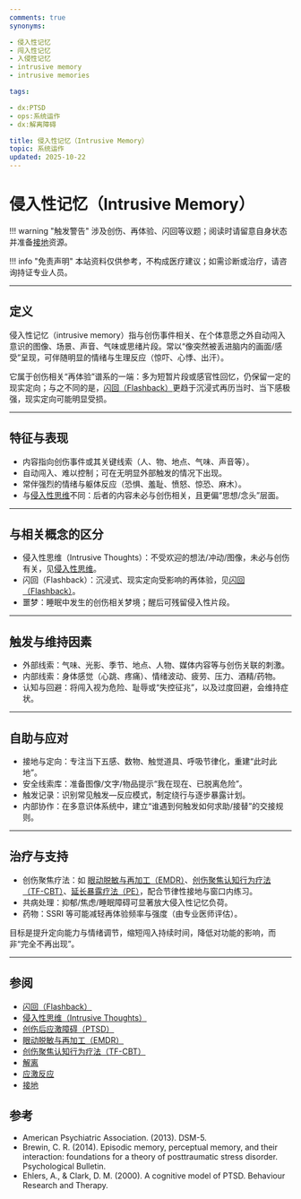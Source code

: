```yaml
---
comments: true
synonyms:

- 侵入性记忆
- 闯入性记忆
- 入侵性记忆
- intrusive memory
- intrusive memories

tags:

- dx:PTSD
- ops:系统运作
- dx:解离障碍

title: 侵入性记忆（Intrusive Memory）
topic: 系统运作
updated: 2025-10-22
---
```


# 侵入性记忆（Intrusive Memory）

!!! warning "触发警告"
    涉及创伤、再体验、闪回等议题；阅读时请留意自身状态并准备[接地](Grounding.md)资源。

!!! info "免责声明"
    本站资料仅供参考，不构成医疗建议；如需诊断或治疗，请咨询持证专业人员。

---

## 定义

侵入性记忆（intrusive memory）指与创伤事件相关、在个体意愿之外自动闯入意识的图像、场景、声音、气味或思绪片段。常以“像突然被丢进脑内的画面/感受”呈现，可伴随明显的情绪与生理反应（惊吓、心悸、出汗）。

它属于创伤相关“再体验”谱系的一端：多为短暂片段或感官性回忆，仍保留一定的现实定向；与之不同的是，[闪回（Flashback）](Flashback.md)更趋于沉浸式再历当时、当下感极强，现实定向可能明显受损。

---

## 特征与表现

- 内容指向创伤事件或其关键线索（人、物、地点、气味、声音等）。
- 自动闯入、难以控制；可在无明显外部触发的情况下出现。
- 常伴强烈的情绪与躯体反应（恐惧、羞耻、愤怒、惊恐、麻木）。
- 与[侵入性思维](Intrusive-Thoughts.md)不同：后者的内容未必与创伤相关，且更偏“思想/念头”层面。

---

## 与相关概念的区分

- 侵入性思维（Intrusive Thoughts）：不受欢迎的想法/冲动/图像，未必与创伤有关，见[侵入性思维](Intrusive-Thoughts.md)。
- 闪回（Flashback）：沉浸式、现实定向受影响的再体验，见[闪回（Flashback）](Flashback.md)。
- 噩梦：睡眠中发生的创伤相关梦境；醒后可残留侵入性片段。

---

## 触发与维持因素

- 外部线索：气味、光影、季节、地点、人物、媒体内容等与创伤关联的刺激。
- 内部线索：身体感觉（心跳、疼痛）、情绪波动、疲劳、压力、酒精/药物。
- 认知与回避：将闯入视为危险、耻辱或“失控征兆”，以及过度回避，会维持症状。

---

## 自助与应对

- 接地与定向：专注当下五感、数物、触觉道具、呼吸节律化，重建“此时此地”。
- 安全线索库：准备图像/文字/物品提示“我在现在、已脱离危险”。
- 触发记录：识别常见触发—反应模式，制定绕行与逐步暴露计划。
- 内部协作：在多意识体系统中，建立“谁遇到何触发如何求助/接替”的交接规则。

---

## 治疗与支持

- 创伤聚焦疗法：如 [眼动脱敏与再加工（EMDR）](Eye-Movement-Desensitization-Reprocessing-EMDR.md)、[创伤聚焦认知行为疗法（TF-CBT）](Trauma-Focused-Cognitive-Behavioral-Therapy-TF-CBT.md)、[延长暴露疗法（PE）](Prolonged-Exposure-Therapy-PE.md)，配合节律性接地与窗口内练习。
- 共病处理：抑郁/焦虑/睡眠障碍可显著放大侵入性记忆负荷。
- 药物：SSRI 等可能减轻再体验频率与强度（由专业医师评估）。

目标是提升定向能力与情绪调节，缩短闯入持续时间，降低对功能的影响，而非“完全不再出现”。

---

## 参阅

- [闪回（Flashback）](Flashback.md)
- [侵入性思维（Intrusive Thoughts）](Intrusive-Thoughts.md)
- [创伤后应激障碍（PTSD）](PTSD.md)
- [眼动脱敏与再加工（EMDR）](Eye-Movement-Desensitization-Reprocessing-EMDR.md)
- [创伤聚焦认知行为疗法（TF-CBT）](Trauma-Focused-Cognitive-Behavioral-Therapy-TF-CBT.md)
- [解离](Dissociation.md)
- [应激反应](Stress-Response.md)
- [接地](Grounding.md)

## 参考

- American Psychiatric Association. (2013). DSM-5.
- Brewin, C. R. (2014). Episodic memory, perceptual memory, and their interaction: foundations for a theory of posttraumatic stress disorder. Psychological Bulletin.
- Ehlers, A., & Clark, D. M. (2000). A cognitive model of PTSD. Behaviour Research and Therapy.
